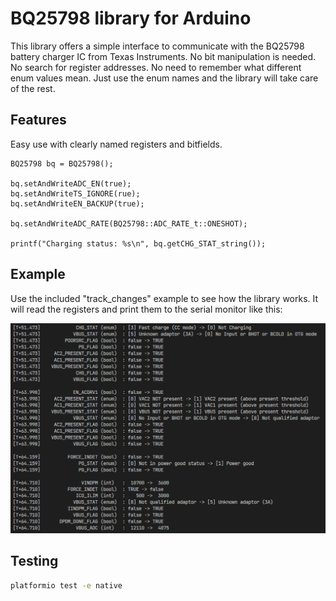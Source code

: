 # BQ25798 library for Arduino

This library offers a simple interface to communicate with the BQ25798 battery charger IC from Texas Instruments. No bit manipulation is needed. No search for register addresses. No need to remember what different enum values mean. Just use the enum names and the library will take care of the rest.

## Features

Easy use with clearly named registers and bitfields.

```
BQ25798 bq = BQ25798();

bq.setAndWriteADC_EN(true);
bq.setAndWriteTS_IGNORE(rue);
bq.setAndWriteEN_BACKUP(true);

bq.setAndWriteADC_RATE(BQ25798::ADC_RATE_t::ONESHOT);

printf("Charging status: %s\n", bq.getCHG_STAT_string());
```

## Example

Use the included "track_changes" example to see how the library works. It will read the registers and print them to the serial monitor like this:

![example 1](extras/example1.png)

## Testing

```bash
platformio test -e native
```

